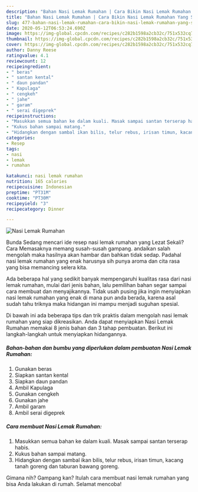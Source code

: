 ```yaml
---
description: "Bahan Nasi Lemak Rumahan | Cara Bikin Nasi Lemak Rumahan Yang Sempurna"
title: "Bahan Nasi Lemak Rumahan | Cara Bikin Nasi Lemak Rumahan Yang Sempurna"
slug: 477-bahan-nasi-lemak-rumahan-cara-bikin-nasi-lemak-rumahan-yang-sempurna
date: 2020-05-12T06:53:24.690Z
image: https://img-global.cpcdn.com/recipes/c282b1598a2cb32c/751x532cq70/nasi-lemak-rumahan-foto-resep-utama.jpg
thumbnail: https://img-global.cpcdn.com/recipes/c282b1598a2cb32c/751x532cq70/nasi-lemak-rumahan-foto-resep-utama.jpg
cover: https://img-global.cpcdn.com/recipes/c282b1598a2cb32c/751x532cq70/nasi-lemak-rumahan-foto-resep-utama.jpg
author: Danny Reese
ratingvalue: 4.1
reviewcount: 12
recipeingredient:
- " beras"
- " santan kental"
- " daun pandan"
- " Kapulaga"
- " cengkeh"
- " jahe"
- " garam"
- " serai digeprek"
recipeinstructions:
- "Masukkan semua bahan ke dalam kuali. Masak sampai santan terserap habis."
- "Kukus bahan sampai matang."
- "Hidangkan dengan sambal ikan bilis, telur rebus, irisan timun, kacang tanah goreng dan taburan bawang goreng."
categories:
- Resep
tags:
- nasi
- lemak
- rumahan

katakunci: nasi lemak rumahan 
nutrition: 165 calories
recipecuisine: Indonesian
preptime: "PT31M"
cooktime: "PT30M"
recipeyield: "3"
recipecategory: Dinner

---
```



![Nasi Lemak Rumahan](https://img-global.cpcdn.com/recipes/c282b1598a2cb32c/751x532cq70/nasi-lemak-rumahan-foto-resep-utama.jpg)

Bunda Sedang mencari ide resep nasi lemak rumahan yang Lezat Sekali? Cara Memasaknya memang susah-susah gampang. andaikan salah mengolah maka hasilnya akan hambar dan bahkan tidak sedap. Padahal nasi lemak rumahan yang enak harusnya sih punya aroma dan cita rasa yang bisa memancing selera kita.



Ada beberapa hal yang sedikit banyak mempengaruhi kualitas rasa dari nasi lemak rumahan, mulai dari jenis bahan, lalu pemilihan bahan segar sampai cara membuat dan menyajikannya. Tidak usah pusing jika ingin menyiapkan nasi lemak rumahan yang enak di mana pun anda berada, karena asal sudah tahu triknya maka hidangan ini mampu menjadi suguhan spesial.


Di bawah ini ada beberapa tips dan trik praktis dalam mengolah nasi lemak rumahan yang siap dikreasikan. Anda dapat menyiapkan Nasi Lemak Rumahan memakai 8 jenis bahan dan 3 tahap pembuatan. Berikut ini langkah-langkah untuk menyiapkan hidangannya.

<!--inarticleads1-->

##### Bahan-bahan dan bumbu yang diperlukan dalam pembuatan Nasi Lemak Rumahan:

1. Gunakan  beras
1. Siapkan  santan kental
1. Siapkan  daun pandan
1. Ambil  Kapulaga
1. Gunakan  cengkeh
1. Gunakan  jahe
1. Ambil  garam
1. Ambil  serai digeprek




<!--inarticleads2-->

##### Cara membuat Nasi Lemak Rumahan:

1. Masukkan semua bahan ke dalam kuali. Masak sampai santan terserap habis.
1. Kukus bahan sampai matang.
1. Hidangkan dengan sambal ikan bilis, telur rebus, irisan timun, kacang tanah goreng dan taburan bawang goreng.




Gimana nih? Gampang kan? Itulah cara membuat nasi lemak rumahan yang bisa Anda lakukan di rumah. Selamat mencoba!
